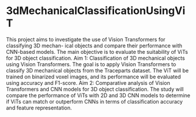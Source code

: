 # 3dMechanicalClassificationUsingViT

This project aims to investigate the use of Vision Transformers for classifying 3D mechan-
ical objects and compare their performance with CNN-based models. The main objective is
to evaluate the suitability of ViTs for 3D object classification.
Aim 1: Classification of 3D mechanical objects using Vision Transformers. The
goal is to apply Vision Transformers to classify 3D mechanical objects from the Traceparts
dataset. The ViT will be trained on binarized voxel images, and its performance will be
evaluated using accuracy and F1-score.
Aim 2: Comparative analysis of Vision Transformers and CNN models for 3D
object classification. The study will compare the performance of ViTs with 2D and 3D
CNN models to determine if ViTs can match or outperform CNNs in terms of classification
accuracy and feature representation.
